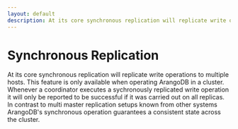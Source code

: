 ```yaml
---
layout: default
description: At its core synchronous replication will replicate write operations to multiple hosts
---
```

Synchronous Replication
=======================

At its core synchronous replication will replicate write operations to multiple hosts. This feature is only available when operating ArangoDB in a cluster. Whenever a coordinator executes a sychronously replicated write operation it will only be reported to be successful if it was carried out on all replicas. In contrast to multi master replication setups known from other systems ArangoDB's synchronous operation guarantees a consistent state across the cluster.

